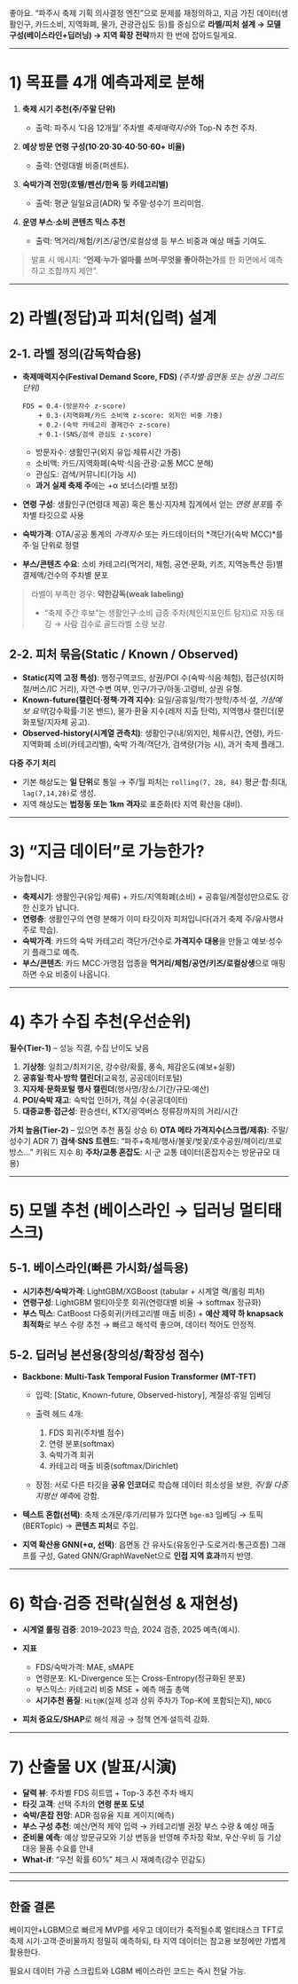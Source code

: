 좋아요. “파주시 축제 기획 의사결정 엔진”으로 문제를 재정의하고, 지금 가진 데이터(생활인구, 카드소비, 지역화폐, 물가, 관광관심도 등)를 중심으로 **라벨/피처 설계 → 모델 구성(베이스라인+딥러닝) → 지역 확장 전략**까지 한 번에 잡아드릴게요.

---

# 1) 목표를 4개 예측과제로 분해

1. **축제 시기 추천(주/주말 단위)**

   * 출력: 파주시 ‘다음 12개월’ 주차별 *축제매력지수*와 Top-N 추천 주차.
2. **예상 방문 연령 구성(10·20·30·40·50·60+ 비율)**

   * 출력: 연령대별 비중(퍼센트).
3. **숙박가격 전망(호텔/펜션/한옥 등 카테고리별)**

   * 출력: 평균 일일요금(ADR) 및 주말·성수기 프리미엄.
4. **운영 부스·소비 콘텐츠 믹스 추천**

   * 출력: 먹거리/체험/키즈/공연/로컬상생 등 부스 비중과 예상 매출 기여도.

> 발표 시 메시지: “**언제‧누가‧얼마를 쓰며‧무엇을 좋아하는가**를 한 화면에서 예측하고 조합까지 제안”.

---

# 2) 라벨(정답)과 피처(입력) 설계

## 2-1. 라벨 정의(감독학습용)

* **축제매력지수(Festival Demand Score, FDS)** *(주차별·읍면동 또는 상권 그리드 단위)*

  ```
  FDS = 0.4·(방문자수 z-score) 
      + 0.3·(지역화폐/카드 소비액 z-score: 외지인 비중 가중)
      + 0.2·(숙박 카테고리 결제건수 z-score)
      + 0.1·(SNS/검색 관심도 z-score)
  ```

  * 방문자수: 생활인구(외지 유입·체류시간 가중)
  * 소비액: 카드/지역화폐(숙박·식음·관광·교통 MCC 분해)
  * 관심도: 검색/커뮤니티(가능 시)
  * **과거 실제 축제 주**에는 +α 보너스(라벨 보정)
* **연령 구성**: 생활인구(연령대 제공) 혹은 통신·지자체 집계에서 얻는 *연령 분포*를 주차별 타깃으로 사용
* **숙박가격**: OTA/공공 통계의 *가격지수* 또는 카드데이터의 *객단가(숙박 MCC)*를 주·일 단위로 정렬
* **부스/콘텐츠 수요**: 소비 카테고리(먹거리, 체험, 공연·문화, 키즈, 지역농특산 등)별 결제액/건수의 주차별 분포

> 라벨이 부족한 경우: **약한감독(weak labeling)**
>
> * “축제 주간 후보”는 생활인구·소비 급증 주차(체인지포인트 탐지)로 자동 태깅 → 사람 검수로 골드라벨 소량 보강.

## 2-2. 피처 묶음(Static / Known / Observed)

* **Static(지역 고정 특성)**: 행정구역코드, 상권/POI 수(숙박·식음·체험), 접근성(지하철/버스/IC 거리), 자연·수변 여부, 인구/가구/아동·고령비, 상권 유형.
* **Known-future(캘린더·정책·가격 지수)**: 요일/공휴일/학기·방학/추석·설, *기상예보 요약*(강수확률·기온 밴드), 물가·환율 지수(레저 지출 탄력), 지역행사 캘린더(문화포털/지자체 공고).
* **Observed-history(시계열 관측치)**: 생활인구(내/외지인, 체류시간, 연령), 카드·지역화폐 소비(카테고리별), 숙박 가격/객단가, 검색량(가능 시), 과거 축제 플래그.

**다중 주기 처리**

* 기본 해상도는 **일 단위**로 통일 → 주/월 피처는 `rolling(7, 28, 84)` 평균·합·최대, `lag(7,14,28)`로 생성.
* 지역 해상도는 **법정동 또는 1km 격자**로 표준화(타 지역 확산을 대비).

---

# 3) “지금 데이터”로 가능한가?

가능합니다.

* **축제시기**: 생활인구(유입·체류) + 카드/지역화폐(소비) + 공휴일/계절성만으로도 강한 신호가 납니다.
* **연령층**: 생활인구의 연령 분해가 이미 타깃이자 피처입니다(과거 축제 주/유사행사 주로 학습).
* **숙박가격**: 카드의 숙박 카테고리 객단가/건수로 **가격지수 대용**을 만들고 예보·성수기 플래그로 예측.
* **부스/콘텐츠**: 카드 MCC·가맹점 업종을 **먹거리/체험/공연/키즈/로컬상생**으로 매핑하면 수요 비중이 나옵니다.

---

# 4) 추가 수집 추천(우선순위)

**필수(Tier-1)** – 성능 직결, 수집 난이도 낮음

1. **기상청**: 일최고/최저기온, 강수량/확률, 풍속, 체감온도(예보+실황)
2. **공휴일·학사·방학 캘린더**(교육청, 공공데이터포털)
3. **지자체·문화포털 행사 캘린더**(행사명/장소/기간/규모·예산)
4. **POI/숙박 재고**: 숙박업 인허가, 객실 수(공공데이터)
5. **대중교통·접근성**: 환승센터, KTX/광역버스 정류장까지의 거리/시간

**가치 높음(Tier-2)** – 있으면 추천 품질 상승
6) **OTA 메타 가격지수(스크랩/제휴)**: 주말/성수기 ADR
7) **검색·SNS 트렌드**: “파주+축제/행사/불꽃/벚꽃/호수공원/헤이리/프로방스…” 키워드 지수
8) **주차/교통 혼잡도**: 시·군 교통 데이터(혼잡지수는 방문규모 대용)

---

# 5) 모델 추천 (베이스라인 → 딥러닝 멀티태스크)

## 5-1. 베이스라인(빠른 가시화/설득용)

* **시기추천/숙박가격**: LightGBM/XGBoost (tabular + 시계열 랙/롤링 피처)
* **연령구성**: LightGBM 멀티아웃풋 회귀(연령대별 비율 → softmax 정규화)
* **부스 믹스**: CatBoost 다중회귀(카테고리별 매출 비중) + **예산 제약 하 knapsack 최적화**로 부스 수량 추천
  → 빠르고 해석력 좋으며, 데이터 적어도 안정적.

## 5-2. 딥러닝 본선용(창의성/확장성 점수)

* **Backbone: Multi-Task Temporal Fusion Transformer (MT-TFT)**

  * 입력: [Static, Known-future, Observed-history], 계절성·휴일 임베딩
  * 출력 헤드 4개:

    1. FDS 회귀(주차별 점수)
    2. 연령 분포(softmax)
    3. 숙박가격 회귀
    4. 카테고리 매출 비중(softmax/Dirichlet)
  * 장점: 서로 다른 타깃을 **공유 인코더**로 학습해 데이터 희소성을 보완, *주/월 다중지평선 예측*에 강함.
* **텍스트 혼합(선택)**: 축제 소개문/후기/리뷰가 있다면 `bge-m3` 임베딩 → 토픽(BERTopic) → **콘텐츠 피처**로 주입.
* **지역 확산용 GNN(+α, 선택)**: 읍면동 간 유사도(유동인구·도로거리·통근흐름) 그래프를 구성, Gated GNN/GraphWaveNet으로 **인접 지역 효과**까지 반영.

---

# 6) 학습·검증 전략(실현성 & 재현성)

* **시계열 롤링 검증**: 2019–2023 학습, 2024 검증, 2025 예측(예시).
* **지표**

  * FDS/숙박가격: MAE, sMAPE
  * 연령분포: KL-Divergence 또는 Cross-Entropy(정규화된 분포)
  * 부스믹스: 카테고리 비중 MSE + 예측 매출 총액
  * **시기추천 품질**: `Hit@K`(실제 성과 상위 주차가 Top-K에 포함되는지), `NDCG`
* **피처 중요도/SHAP**로 해석 제공 → 정책 연계·설득력 강화.

---


# 7) 산출물 UX (발표/시演)

* **달력 뷰**: 주차별 FDS 히트맵 + Top-3 추천 주차 배지
* **타깃 고객**: 선택 주차의 **연령 분포 도넛**
* **숙박/혼잡 전망**: ADR·점유율 지표 게이지(예측)
* **부스 구성 추천**: 예산/면적 제약 입력 → 카테고리별 권장 부스 수량 & 예상 매출
* **준비물 예측**: 예상 방문규모와 기상 변동을 반영해 주차장 확보, 우산·우비 등 기상 대응 물품 수요를 안내
* **What-if**: “우천 확률 60%” 체크 시 재예측(강수 민감도)

---



---

## 한줄 결론

베이지안+LGBM으로 빠르게 MVP를 세우고 데이터가 축적될수록 멀티태스크 TFT로 축제 시기·고객·준비물까지 정밀히 예측하되, 타 지역 데이터는 참고용 보정에만 가볍게 활용한다.

필요시 데이터 가공 스크립트와 LGBM 베이스라인 코드는 즉시 전달 가능.
